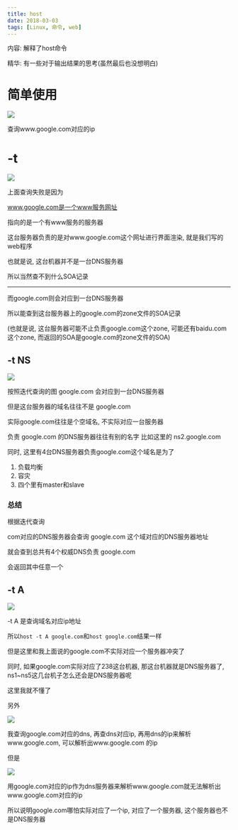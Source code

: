 ```yaml
---
title: host
date: 2018-03-03
tags: [Linux, 命令, web]
---
```


内容: 解释了host命令

精华: 有一些对于输出结果的思考(虽然最后也没想明白)

<!-- more -->

# 简单使用

![](http://media.huangkaibo.cn/18-1-30/64839637.jpg)

查询www.google.com对应的ip

# -t

![](http://media.huangkaibo.cn/18-1-30/24057280.jpg)

上面查询失败是因为

www.google.com是一个www服务网址

指向的是一个有www服务的服务器

这台服务器负责的是对www.google.com这个网址进行界面渲染, 就是我们写的web程序

也就是说, 这台机器并不是一台DNS服务器

所以当然查不到什么SOA记录

---

而google.com则会对应到一台DNS服务器

所以能查到这台服务器上的google.com的zone文件的SOA记录

(也就是说, 这台服务器可能不止负责google.com这个zone, 可能还有baidu.com这个zone, 而返回的SOA是google.com的zone文件的SOA)

## -t NS

![](http://media.huangkaibo.cn/18-1-30/85546138.jpg)

按照迭代查询的图 google.com 会对应到一台DNS服务器

但是这台服务器的域名往往不是 google.com

实际google.com往往是个空域名, 不实际对应一台服务器

负责 google.com 的DNS服务器往往有别的名字
比如这里的 ns2.google.com

同时, 这里有4台DNS服务器负责google.com这个域名是为了
1. 负载均衡
2. 容灾
3. 四个里有master和slave
 
### 总结

根据迭代查询

com对应的DNS服务器会查询 google.com 这个域对应的DNS服务器地址

就会查到总共有4个权威DNS负责 google.com

会返回其中任意一个

## -t A

![](http://media.huangkaibo.cn/18-1-30/87160457.jpg)

-t A 是查询域名对应ip地址

所以`host -t A google.com`和`host google.com`结果一样

但是这里和我上面说的google.com不实际对应一个服务器冲突了

同时, 如果google.com实际对应了238这台机器, 那这台机器就是DNS服务器了, ns1~ns5这几台机子怎么还会是DNS服务器呢

这里我就不懂了

另外

![](http://media.huangkaibo.cn/18-1-30/9826825.jpg)

我查询google.com对应的dns, 再查dns对应ip, 再用dns的ip来解析www.google.com, 可以解析出www.google.com 的ip

但是

![](http://media.huangkaibo.cn/18-1-30/74568098.jpg)

用google.com对应的ip作为dns服务器来解析www.google.com就无法解析出www.google.com对应的ip

所以说明google.com哪怕实际对应了一个ip, 对应了一个服务器, 这个服务器也不是DNS服务器
